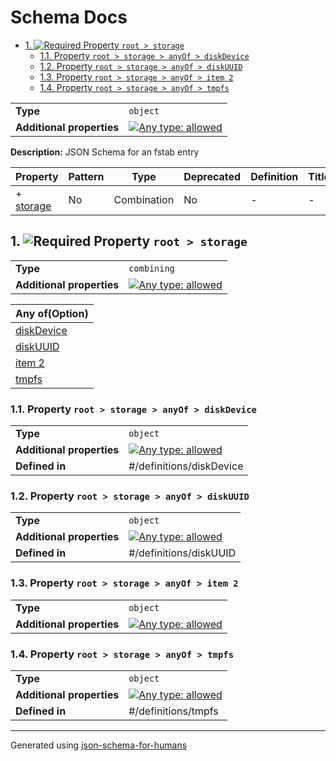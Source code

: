 # Schema Docs

- [1. ![Required](https://img.shields.io/badge/Required-blue) Property `root > storage`](#storage-72616765)
  - [1.1. Property `root > storage > anyOf > diskDevice`](#storage_anyOf_i0-665f6930)
  - [1.2. Property `root > storage > anyOf > diskUUID`](#storage_anyOf_i1-665f6931)
  - [1.3. Property `root > storage > anyOf > item 2`](#storage_anyOf_i2-665f6932)
  - [1.4. Property `root > storage > anyOf > tmpfs`](#storage_anyOf_i3-665f6933)

|                           |                                                                                                                                   |
| ------------------------- | --------------------------------------------------------------------------------------------------------------------------------- |
| **Type**                  | `object`                                                                                                                          |
| **Additional properties** | [![Any type: allowed](https://img.shields.io/badge/Any%20type-allowed-green)](# "Additional Properties of any type are allowed.") |

**Description:** JSON Schema for an fstab entry

| Property                        | Pattern | Type        | Deprecated | Definition | Title/Description |
| ------------------------------- | ------- | ----------- | ---------- | ---------- | ----------------- |
| + [storage](#storage-72616765 ) | No      | Combination | No         | -          | -                 |

## <a name="storage-72616765"></a>1. ![Required](https://img.shields.io/badge/Required-blue) Property `root > storage`

|                           |                                                                                                                                   |
| ------------------------- | --------------------------------------------------------------------------------------------------------------------------------- |
| **Type**                  | `combining`                                                                                                                       |
| **Additional properties** | [![Any type: allowed](https://img.shields.io/badge/Any%20type-allowed-green)](# "Additional Properties of any type are allowed.") |

| Any of(Option)                           |
| ---------------------------------------- |
| [diskDevice](#storage_anyOf_i0-665f6930) |
| [diskUUID](#storage_anyOf_i1-665f6931)   |
| [item 2](#storage_anyOf_i2-665f6932)     |
| [tmpfs](#storage_anyOf_i3-665f6933)      |

### <a name="storage_anyOf_i0-665f6930"></a>1.1. Property `root > storage > anyOf > diskDevice`

|                           |                                                                                                                                   |
| ------------------------- | --------------------------------------------------------------------------------------------------------------------------------- |
| **Type**                  | `object`                                                                                                                          |
| **Additional properties** | [![Any type: allowed](https://img.shields.io/badge/Any%20type-allowed-green)](# "Additional Properties of any type are allowed.") |
| **Defined in**            | #/definitions/diskDevice                                                                                                          |

### <a name="storage_anyOf_i1-665f6931"></a>1.2. Property `root > storage > anyOf > diskUUID`

|                           |                                                                                                                                   |
| ------------------------- | --------------------------------------------------------------------------------------------------------------------------------- |
| **Type**                  | `object`                                                                                                                          |
| **Additional properties** | [![Any type: allowed](https://img.shields.io/badge/Any%20type-allowed-green)](# "Additional Properties of any type are allowed.") |
| **Defined in**            | #/definitions/diskUUID                                                                                                            |

### <a name="storage_anyOf_i2-665f6932"></a>1.3. Property `root > storage > anyOf > item 2`

|                           |                                                                                                                                   |
| ------------------------- | --------------------------------------------------------------------------------------------------------------------------------- |
| **Type**                  | `object`                                                                                                                          |
| **Additional properties** | [![Any type: allowed](https://img.shields.io/badge/Any%20type-allowed-green)](# "Additional Properties of any type are allowed.") |

### <a name="storage_anyOf_i3-665f6933"></a>1.4. Property `root > storage > anyOf > tmpfs`

|                           |                                                                                                                                   |
| ------------------------- | --------------------------------------------------------------------------------------------------------------------------------- |
| **Type**                  | `object`                                                                                                                          |
| **Additional properties** | [![Any type: allowed](https://img.shields.io/badge/Any%20type-allowed-green)](# "Additional Properties of any type are allowed.") |
| **Defined in**            | #/definitions/tmpfs                                                                                                               |

----------------------------------------------------------------------------------------------------------------------------
Generated using [json-schema-for-humans](https://github.com/coveooss/json-schema-for-humans)
